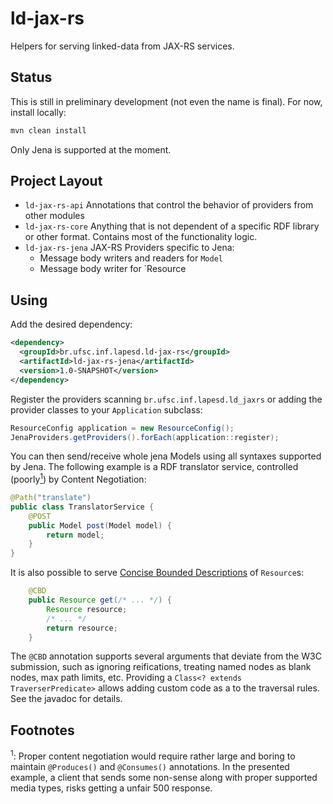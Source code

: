 # ld-jax-rs
Helpers for serving linked-data from JAX-RS services. 

## Status
This is still in preliminary development (not even the name is final). For now, install locally:
```bash
mvn clean install
```

Only Jena is supported at the moment. 

## Project Layout

* `ld-jax-rs-api` Annotations that control the behavior of providers from other modules
* `ld-jax-rs-core` Anything that is not dependent of a specific RDF library or other format. 
  Contains most of the functionality logic.
* `ld-jax-rs-jena` JAX-RS Providers specific to Jena:
  * Message body writers and readers for `Model`
  * Message body writer for `Resource 

## Using

Add the desired dependency:
```xml
<dependency>
  <groupId>br.ufsc.inf.lapesd.ld-jax-rs</groupId>
  <artifactId>ld-jax-rs-jena</artifactId>
  <version>1.0-SNAPSHOT</version>
</dependency>
```

Register the providers scanning `br.ufsc.inf.lapesd.ld_jaxrs` or adding 
the provider classes to your `Application` subclass:
```java
ResourceConfig application = new ResourceConfig();
JenaProviders.getProviders().forEach(application::register);
```

You can then send/receive whole jena Models using all syntaxes supported by Jena. The following 
example is a RDF translator service, controlled (poorly[<sup>1</sup>](#footnote1)) by 
Content Negotiation: 
 
```java
@Path("translate")
public class TranslatorService {
    @POST
    public Model post(Model model) {
        return model;
    }
}
```

It is also possible to serve [Concise Bounded Descriptions](https://www.w3.org/Submission/CBD/) 
of `Resource`s:

```java
    @CBD
    public Resource get(/* ... */) {
        Resource resource;
        /* ... */
        return resource;
    }
```

The `@CBD` annotation supports several arguments that deviate from the W3C submission, 
such as ignoring reifications, treating named nodes as blank nodes, max path limits, etc. 
Providing a `Class<? extends TraverserPredicate>` allows adding custom code as a to the traversal 
rules. See the javadoc for details.     
 
## Footnotes
<a name="#footnote1"><sup>1</sup></a>: Proper content negotiation would require rather large 
and boring to maintain `@Produces()` and `@Consumes()` annotations. In the presented example, 
a client that sends some non-sense along with proper supported media types, risks getting a 
unfair 500 response.
